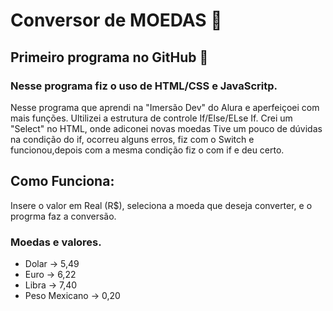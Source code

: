 # Conversor de MOEDAS 💱
    
## Primeiro programa no GitHub 🚩

### Nesse programa fiz o uso de HTML/CSS e JavaScritp. 

 Nesse programa que aprendi na "Imersão Dev" do Alura e aperfeiçoei com mais funções. Ultilizei a estrutura de controle 
If/Else/ELse If. Crei um "Select" no HTML, onde adiconei novas moedas Tive um pouco de dúvidas na condição do if, ocorreu 
alguns erros, fiz com o Switch e funcionou,depois com a mesma condição fiz o com if e deu certo.

## Como Funciona:
Insere o valor em Real (R$), seleciona a moeda que deseja converter, e o progrma
faz a conversão. 

### Moedas e valores.
- Dolar -> 5,49
- Euro -> 6,22
- Libra -> 7,40
- Peso Mexicano -> 0,20

